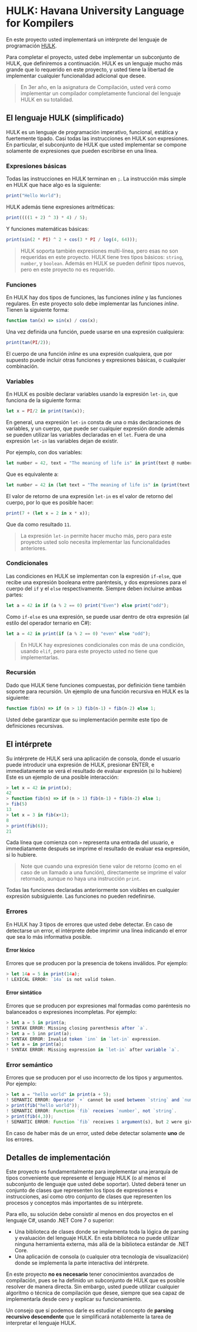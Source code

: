 # HULK: Havana University Language for Kompilers

En este proyecto usted implementará un intérprete del lenguaje de programación [HULK](https://matcom.in/hulk).

Para completar el proyecto, usted debe implementar un subconjunto de HULK, que definiremos a continuación. 
HULK es un lenguaje mucho más grande que lo requerido en este proyecto, y usted tiene la libertad de implementar cualquier funcionalidad adicional que desee.

> En 3er año, en la asignatura de Compilación, usted verá como implementar un compilador completamente funcional del lenguaje HULK en su totalidad.

## El lenguaje HULK (simplificado)

HULK es un lenguaje de programación imperativo, funcional, estática y fuertemente tipado. Casi todas las instrucciones en HULK son expresiones. 
En particular, el subconjunto de HULK que usted implementar se compone solamente de expresiones que pueden escribirse en una línea.

### Expresiones básicas

Todas las instrucciones en HULK terminan en `;`. La instrucción más simple en HULK que hace algo es la siguiente:

```js
print("Hello World");
```

HULK además tiene expresiones aritméticas:

```js
print((((1 + 2) ^ 3) * 4) / 5);
```

Y funciones matemáticas básicas:

```js
print(sin(2 * PI) ^ 2 + cos(3 * PI / log(4, 64)));
```

> HULK soporta también expresiones multi-línea, pero esas no son requeridas en este proyecto.
> HULK tiene tres tipos básicos: `string`, `number`, y `boolean`. Además en HULK se pueden definir tipos nuevos, pero en este proyecto no es requerido.

### Funciones

En HULK hay dos tipos de funciones, las funciones _inline_ y las funciones regulares. En este proyecto solo debe implementar las funciones _inline_. Tienen la siguiente forma:

```js
function tan(x) => sin(x) / cos(x);
```

Una vez definida una función, puede usarse en una expresión cualquiera:

```js
print(tan(PI/2));
```

El cuerpo de una función _inline_ es una expresión cualquiera, que por supuesto puede incluir otras funciones y expresiones básicas, o cualquier combinación.

### Variables

En HULK es posible declarar variables usando la expresión `let-in`, que funciona de la siguiente forma:

```js
let x = PI/2 in print(tan(x));
```

En general, una expresión `let-in` consta de una o más declaraciones de variables, y un cuerpo, que puede ser cualquier expresión donde además se pueden utilizar las variables declaradas en el `let`. 
Fuera de una expresión `let-in` las variables dejan de existir.

Por ejemplo, con dos variables:

```js
let number = 42, text = "The meaning of life is" in print(text @ number);
```

Que es equivalente a:

```js
let number = 42 in (let text = "The meaning of life is" in (print(text @ number)));
```

El valor de retorno de una expresión `let-in` es el valor de retorno del cuerpo, por lo que es posible hacer:

```js
print(7 + (let x = 2 in x * x));
```

Que da como resultado `11`.

> La expresión `let-in` permite hacer mucho más, pero para este proyecto usted solo necesita implementar las funcionalidades anteriores.

### Condicionales

Las condiciones en HULK se implementan con la expresión `if-else`, que recibe una expresión booleana entre paréntesis, y dos expresiones para el cuerpo del `if` y el `else` respectivamente.
Siempre deben incluirse ambas partes:

```js
let a = 42 in if (a % 2 == 0) print("Even") else print("odd");
```

Como `if-else` es una expresión, se puede usar dentro de otra expresión (al estilo del operador ternario en C#):

```js
let a = 42 in print(if (a % 2 == 0) "even" else "odd");
```

> En HULK hay expresiones condicionales con más de una condición, usando `elif`, pero para este proyecto usted no tiene que implementarlas.

### Recursión

Dado que HULK tiene funciones compuestas, por definición tiene también soporte para recursión. Un ejemplo de una función recursiva en HULK es la siguiente:

```js
function fib(n) => if (n > 1) fib(n-1) + fib(n-2) else 1;
```

Usted debe garantizar que su implementación permite este tipo de definiciones recursivas.

## El intérprete

Su intérprete de HULK será una aplicación de consola, donde el usuario puede introducir una expresión de HULK, presionar ENTER, e immediatamente se verá el resultado de evaluar expresión (si lo hubiere)
Este es un ejemplo de una posible interacción:

```js
> let x = 42 in print(x);
42
> function fib(n) => if (n > 1) fib(n-1) + fib(n-2) else 1;
> fib(5)
13
> let x = 3 in fib(x+1);
8
> print(fib(6));
21
```

Cada línea que comienza con `>` representa una entrada del usuario, e immediatamente después se imprime el resultado de evaluar esa expresión, si lo hubiere.

> Note que cuando una expresión tiene valor de retorno (como en el caso de un llamado a una función), directamente se imprime el valor retornado, aunque no haya una instrucción `print`.

Todas las funciones declaradas anteriormente son visibles en cualquier expresión subsiguiente. Las funciones no pueden redefinirse.

### Errores

En HULK hay 3 tipos de errores que usted debe detectar. En caso de detectarse un error, el intérprete debe imprimir una línea indicando el error que sea lo más informativa posible.

#### Error léxico

Errores que se producen por la presencia de tokens inválidos. Por ejemplo:

```js
> let 14a = 5 in print(14a); 
! LEXICAL ERROR: `14a` is not valid token.
```

#### Error sintático

Errores que se producen por expresiones mal formadas como paréntesis no balanceados o expresiones incompletas. Por ejemplo:

```js
> let a = 5 in print(a;
! SYNTAX ERROR: Missing closing parenthesis after `a`.
> let a = 5 inn print(a);
! SYNTAX ERROR: Invalid token `inn` in `let-in` expression.
> let a = in print(a);
! SYNTAX ERROR: Missing expression in `let-in` after variable `a`.
```

### Error semántico

Errores que se producen por el uso incorrecto de los tipos y argumentos. Por ejemplo:

```js
> let a = "hello world" in print(a + 5);
! SEMANTIC ERROR: Operator `+` cannot be used between `string` and `number`.
> print(fib("hello world"));
! SEMANTIC ERROR: Function `fib` receives `number`, not `string`.
> print(fib(4,3));
! SEMANTIC ERROR: Function `fib` receives 1 argument(s), but 2 were given.
```

En caso de haber más de un error, usted debe detectar solamente **uno** de los errores.

## Detalles de implementación

Este proyecto es fundamentalmente para implementar una jerarquía de tipos conveniente que represente el lenguaje HULK (o al menos el subconjunto de lenguaje que usted debe soportar).
Usted deberá tener un conjunto de clases que representen los tipos de expresiones e instrucciones, así como otro conjunto de clases que representen los procesos y conceptos más importantes de su intérprete. 

Para ello, su solución debe consistir al menos en dos proyectos en el lenguaje C#, usando .NET Core 7 o superior:

- Una biblioteca de clases donde se implementa toda la lógica de parsing y evaluación del lenguaje HULK. En esta biblioteca no puede utilizar ninguna herramienta externa, más allá de la biblioteca estándar de .NET Core.
- Una aplicación de consola (o cualquier otra tecnología de visualización) donde se implementa la parte interactiva del intérprete.

En este proyecto **no es necesario** tener conocimientos avanzados de compilación, pues se ha definido un subconjunto de HULK que es posible resolver de manera directa. 
Sin embargo, usted puede utilizar cualquier algoritmo o técnica de compilación que desee, siempre que sea capaz de implementarla desde cero y explicar su funcionamiento.

Un consejo que sí podemos darle es estudiar el concepto de **parsing recursivo descendente** que le simplificará notablemente la tarea de interpretar el lenguaje HULK.
